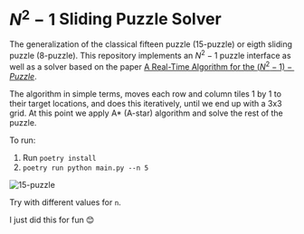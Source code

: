# $N^2 - 1$ Sliding Puzzle Solver

The generalization of the classical fifteen puzzle (15-puzzle) or eigth sliding puzzle (8-puzzle). This repository implements an $N^2 - 1$ puzzle interface as well as a solver based on the paper [A Real-Time Algorithm for the $(N^2 − 1)-Puzzle$](https://ianparberry.com/pubs/saml.pdf).

The algorithm in simple terms, moves each row and column tiles 1 by 1 to their target locations, and does this iteratively, until we end up with a 3x3 grid. At this point we apply A* (A-star) algorithm and solve the rest of the puzzle.


To run:

1. Run `poetry install`
2. `poetry run python main.py --n 5`

![15-puzzle](https://gist.githubusercontent.com/dpalmasan/103d61ae06cfd3e7dee7888b391c1792/raw/02ce9febfa07ad7dcc4e801baa07722d781d6bb2/15-puzzle.gif)


Try with different values for `n`.


I just did this for fun 😊
